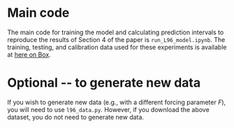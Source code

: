 # Main code
The main code for training the model and calculating prediction intervals to reproduce the results of Section 4 of the paper is `run_L96_model.ipynb`. 
The training, testing, and calibration data used for these experiments is available at [here on Box](https://uchicago.box.com/s/eln1twrzfvxldadkjamu6cym0bhsgfeo). 

# Optional -- to generate new data
If you wish to generate new data (e.g., with a different forcing parameter $F$), you will need to use `l96_data.py`. However, if you download the above dataset, you do not need to generate new data. 


